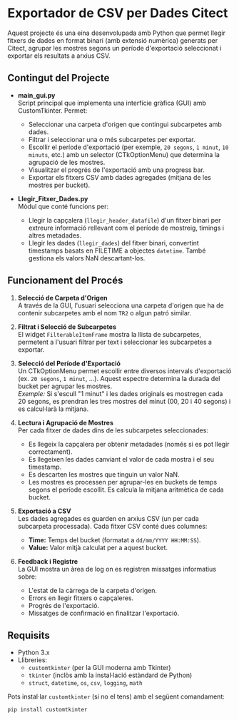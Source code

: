 # Exportador de CSV per Dades Citect

Aquest projecte és una eina desenvolupada amb Python que permet llegir fitxers de dades en format binari (amb extensió numèrica) generats per Citect, agrupar les mostres segons un període d'exportació seleccionat i exportar els resultats a arxius CSV.

## Contingut del Projecte

- **main_gui.py**  
  Script principal que implementa una interfície gràfica (GUI) amb CustomTkinter. Permet:
  - Seleccionar una carpeta d'origen que contingui subcarpetes amb dades.
  - Filtrar i seleccionar una o més subcarpetes per exportar.
  - Escollir el període d'exportació (per exemple, `20 segons`, `1 minut`, `10 minuts`, etc.) amb un selector (CTkOptionMenu) que determina la agrupació de les mostres.
  - Visualitzar el progrés de l'exportació amb una progress bar.
  - Exportar els fitxers CSV amb dades agregades (mitjana de les mostres per bucket).

- **Llegir_Fitxer_Dades.py**  
  Mòdul que conté funcions per:
  - Llegir la capçalera (`llegir_header_datafile`) d'un fitxer binari per extreure informació rellevant com el període de mostreig, timings i altres metadades.
  - Llegir les dades (`llegir_dades`) del fitxer binari, convertint timestamps basats en FILETIME a objectes `datetime`. També gestiona els valors NaN descartant-los.

## Funcionament del Procés

1. **Selecció de Carpeta d'Origen**  
   A través de la GUI, l'usuari selecciona una carpeta d'origen que ha de contenir subcarpetes amb el nom `TR2` o algun patró similar.

2. **Filtrat i Selecció de Subcarpetes**  
   El widget `FilterableItemFrame` mostra la llista de subcarpetes, permetent a l'usuari filtrar per text i seleccionar les subcarpetes a exportar.

3. **Selecció del Període d'Exportació**  
   Un CTkOptionMenu permet escollir entre diversos intervals d'exportació (ex. `20 segons`, `1 minut`, ...). Aquest espectre determina la durada del bucket per agrupar les mostres.  
   *Exemple:* Si s'escull "1 minut" i les dades originals es mostregen cada 20 segons, es prendran les tres mostres del minut (00, 20 i 40 segons) i es calcul·larà la mitjana.

4. **Lectura i Agrupació de Mostres**  
   Per cada fitxer de dades dins de les subcarpetes seleccionades:
   - Es llegeix la capçalera per obtenir metadades (només si es pot llegir correctament).
   - Es llegeixen les dades canviant el valor de cada mostra i el seu timestamp.
   - Es descarten les mostres que tinguin un valor NaN.
   - Les mostres es processen per agrupar-les en buckets de temps segons el període escollit. Es calcula la mitjana aritmètica de cada bucket.

5. **Exportació a CSV**  
   Les dades agregades es guarden en arxius CSV (un per cada subcarpeta processada). Cada fitxer CSV conté dues columnes:
   - **Time:** Temps del bucket (formatat a `dd/mm/YYYY HH:MM:SS`).
   - **Value:** Valor mitjà calculat per a aquest bucket.

6. **Feedback i Registre**  
   La GUI mostra un àrea de log on es registren missatges informatius sobre:
   - L'estat de la càrrega de la carpeta d'origen.
   - Errors en llegir fitxers o capçaleres.
   - Progrés de l'exportació.
   - Missatges de confirmació en finalitzar l'exportació.

## Requisits

- Python 3.x
- Llibreries:
  - `customtkinter` (per la GUI moderna amb Tkinter)
  - `tkinter` (inclòs amb la instal·lació estàndard de Python)
  - `struct`, `datetime`, `os`, `csv`, `logging`, `math`
  
Pots instal·lar `customtkinter` (si no el tens) amb el següent comandament:
```bash
pip install customtkinter

